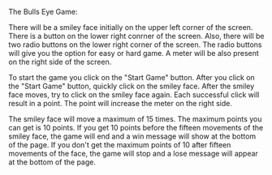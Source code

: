 The Bulls Eye Game:

There will be a smiley face initially on the upper left corner of the screen.
There is a button on the lower right conrner of the screen.
Also, there will be two radio buttons on the lower right corner of the screen.
The radio buttons will give you the option for easy or hard game.
A meter will be also present on the right side of the screen.

To start the game you click on the "Start Game" button.
After you click on the "Start Game" button, quickly click on the smiley face.
After the smiley face moves, try to click on the smiley face again. 
Each successful click will result in a point. The point will increase the meter on the right side.

The smiley face will move a maximum of 15 times.
The maximum points you can get is 10 points.
If you get 10 points before the fifteen movements of the smiley face, the game will end and a win message will show at the bottom of the page.
If you don't get the maximum points of 10 after fifteen movements of the face, the game will stop and a lose message will appear at the bottom of the page.
